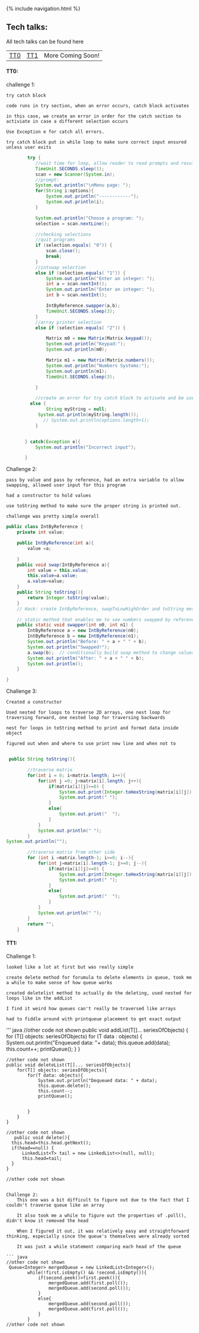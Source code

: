 
{% include navigation.html %}
## Tech talks:

All tech talks can be found here
<table>
    <tr>
        <td><a href="#tt0">TT0</a></td>
        <td><a href="#tt1">TT1</a></td>
        <td>More Coming Soon!</td>
    </tr>
</table>

#### TT0:

challenge 1:
    
    try catch block 
        
    code runs in try section, when an error occurs, catch block activates
        
    in this case, we create an error in order for the catch section to activiate in case a different selection occurs
        
    Use Exception e for catch all errors.
        
    try catch block put in while loop to make sure correct input ensured unless user exits
        
 ``` java
         try {
            //wait time for loop, allow reader to read prompts and results
            TimeUnit.SECONDS.sleep(1);
            scan = new Scanner(System.in);
            //prompt:
            System.out.println("\nMenu page: ");
            for(String i:options){
                System.out.println("------------");
                System.out.println(i);
            }

            System.out.println("Choose a program: ");
            selection = scan.nextLine();

            //checking selections
            //quit programs
            if (selection.equals( "0")) {
                scan.close();
                break;
            }
            //intswap selection
            else if (selection.equals( "1")) {
                System.out.println("Enter an integer: ");
                int a = scan.nextInt();
                System.out.println("Enter an integer: ");
                int b = scan.nextInt();

                IntByReference.swapper(a,b);
                TimeUnit.SECONDS.sleep(3);
            }
            //array printer selection
            else if (selection.equals( "2")) {

                Matrix m0 = new Matrix(Matrix.keypad());
                System.out.println("Keypad:");
                System.out.println(m0);

                Matrix m1 = new Matrix(Matrix.numbers());
                System.out.println("Numbers Systems:");
                System.out.println(m1);
                TimeUnit.SECONDS.sleep(3);

            }

            //create an error for try catch block to activate and be useful
          else {
                String myString = null;
             System.out.println(myString.length());
               // System.out.println(options.length+1);
            }


        } catch(Exception e){
            System.out.println("Incorrect input");

        }
```

Challenge 2:
    
    pass by value and pass by reference, had an extra variable to allow swapping, allowed user input for this program
    
    had a constructor to hold values 
    
    use toString method to make sure the proper string is printed out. 
    
    challenge was pretty simple overall
    
``` java
public class IntByReference {
    private int value;

    public IntByReference(int a){
        value =a;

    }
    public void swap(IntByReference a){
        int value = this.value;
        this.value=a.value;
        a.value=value;
    }
    public String toString(){
        return Integer.toString(value);
    }
    // Hack: create IntByReference, swapToLowHighOrder and toString methods

    // static method that enables me to see numbers swapped by reference (before, after)
    public static void swapper(int n0, int n1) {
        IntByReference a = new IntByReference(n0);
        IntByReference b = new IntByReference(n1);
        System.out.println("Before: " + a + " " + b);
        System.out.println("Swapped!");
        a.swap(b);  // conditionally build swap method to change values of a, b
        System.out.println("After: " + a + " " + b);
        System.out.println();
    }

}
```

Challenge 3:

    Created a constructor
    
    Used nested for loops to traverse 2D arrays, one nest loop for traversing forward, one nested loop for traversing backwards
    
    nest for loops in toString method to print and format data inside object
    
    figured out when and where to use print new line and when not to
   
``` java

 public String toString(){

        //traverse matrix
        for(int i = 0; i<matrix.length; i++){
            for(int j =0; j<matrix[i].length; j++){
                if(matrix[i][j]>=0) {
                    System.out.print(Integer.toHexString(matrix[i][j]));
                    System.out.print(" ");
                }
                else{
                    System.out.print("  ");
                }
            }
            System.out.println(" ");
        }
System.out.println("");

        //traverse matrix from other side
        for (int i =matrix.length-1; i>=0; i--){
            for(int j=matrix[i].length-1; j>=0; j--){
                if(matrix[i][j]>=0) {
                    System.out.print(Integer.toHexString(matrix[i][j]));
                    System.out.print(" ");
                }
                else{
                    System.out.print("  ");
                }
            }
            System.out.println(" ");
        }
        return "";
    }
```

#### TT1:

Challenge 1:

    looked like a lot at first but was really simple
    
    create delete method for forumula to delete elements in queue, took me a while to make sense of how queue works
    
    created deletelist method to actually do the deleting, used nested for loops like in the addList
    
    I find it weird how queues can't really be traversed like arrays
    
    had to fiddle around with printqueue placement to get exact output
    
    
''' java
//other code not shown
    public void addList(T[]... seriesOfObjects) {
        for (T[] objects: seriesOfObjects)
            for (T data : objects) {
                System.out.println("Enqueued data: "+ data);
                this.queue.add(data);
                this.count++;
                printQueue();
            }
    }
    
    //other code not shown
    public void deleteList(T[]... seriesOfObjects){
        for(T[] objects: seriesOfObjects){
            for(T data: objects){
                System.out.println("Dequeued data: " + data);
                this.queue.delete();
                this.count--;
                printQueue();


            }
        }
    }
    
    //other code not shown
       public void delete(){
      this.head=this.head.getNext();
      if(head==null) {
          LinkedList<T> tail = new LinkedList<>(null, null);
          this.head=tail;
      }
    }
    
    //other code not shown
```

Challenge 2:
    This one was a bit difficult to figure out due to the fact that I couldn't traverse queue like an array
    
    It also took me a while to figure out the properties of .poll(), didn't know it removed the head
    
    When I figured it out, it was relatively easy and straightforward thinking, especially since the queue's themselves were already sorted
    
    It was just a while statement comparing each head of the queue
    
``` java
//other code not shown 
 Queue<Integer> mergedQueue = new LinkedList<Integer>();
        while(!first.isEmpty() && !second.isEmpty()){
            if(second.peek()>first.peek()){
                mergedQueue.add(first.poll());
                mergedQueue.add(second.poll());
            }
            else{
                mergedQueue.add(second.poll());
                mergedQueue.add(first.poll());
            }
        }
//other code not shown
